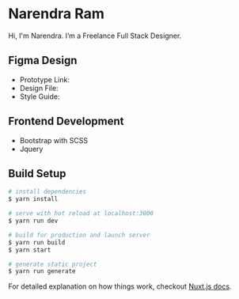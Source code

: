 # Narendra Ram
Hi, I'm Narendra. I’m a Freelance Full Stack Designer.

## Figma Design
* Prototype Link: 
* Design File:
* Style Guide:

## Frontend Development

* Bootstrap with SCSS
* Jquery

## Build Setup

``` bash
# install dependencies
$ yarn install

# serve with hot reload at localhost:3000
$ yarn run dev

# build for production and launch server
$ yarn run build
$ yarn start

# generate static project
$ yarn run generate
```

For detailed explanation on how things work, checkout [Nuxt.js docs](https://nuxtjs.org).
